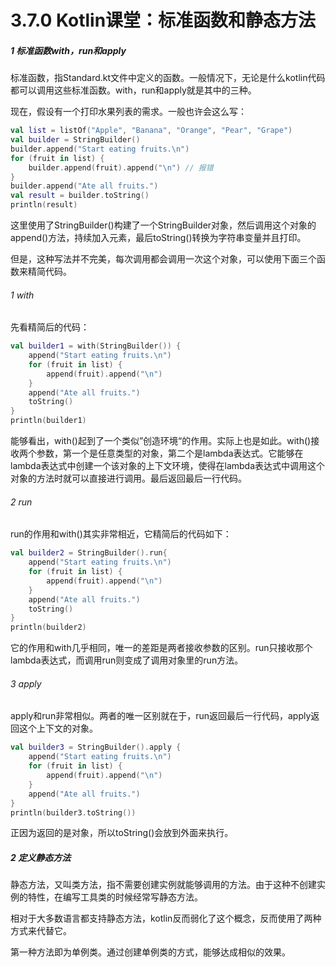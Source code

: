 # 3.7.0 Kotlin课堂：标准函数和静态方法

##### 1 标准函数with，run和apply

标准函数，指Standard.kt文件中定义的函数。一般情况下，无论是什么kotlin代码都可以调用这些标准函数。with，run和apply就是其中的三种。

现在，假设有一个打印水果列表的需求。一般也许会这么写：

```kotlin
val list = listOf("Apple", "Banana", "Orange", "Pear", "Grape")
val builder = StringBuilder()
builder.append("Start eating fruits.\n")
for (fruit in list) {
    builder.append(fruit).append("\n") // 报错
}
builder.append("Ate all fruits.")
val result = builder.toString()
println(result)
```

这里使用了StringBuilder()构建了一个StringBuilder对象，然后调用这个对象的append()方法，持续加入元素，最后toString()转换为字符串变量并且打印。

但是，这种写法并不完美，每次调用都会调用一次这个对象，可以使用下面三个函数来精简代码。

###### 1 with

先看精简后的代码：

```kotlin
val builder1 = with(StringBuilder()) {
    append("Start eating fruits.\n")
    for (fruit in list) {
        append(fruit).append("\n")
    }
    append("Ate all fruits.")
    toString()
}
println(builder1)
```

能够看出，with()起到了一个类似”创造环境“的作用。实际上也是如此。with()接收两个参数，第一个是任意类型的对象，第二个是lambda表达式。它能够在lambda表达式中创建一个该对象的上下文环境，使得在lambda表达式中调用这个对象的方法时就可以直接进行调用。最后返回最后一行代码。

###### 2 run

run的作用和with()其实非常相近，它精简后的代码如下：

```kotlin
val builder2 = StringBuilder().run{
    append("Start eating fruits.\n")
    for (fruit in list) {
        append(fruit).append("\n")
    }
    append("Ate all fruits.")
    toString()
}
println(builder2)
```

它的作用和with几乎相同，唯一的差距是两者接收参数的区别。run只接收那个lambda表达式，而调用run则变成了调用对象里的run方法。

###### 3 apply

apply和run非常相似。两者的唯一区别就在于，run返回最后一行代码，apply返回这个上下文的对象。

```kotlin
val builder3 = StringBuilder().apply {
    append("Start eating fruits.\n")
    for (fruit in list) {
        append(fruit).append("\n")
    }
    append("Ate all fruits.")
}
println(builder3.toString())
```

正因为返回的是对象，所以toString()会放到外面来执行。

##### 2 定义静态方法

静态方法，又叫类方法，指不需要创建实例就能够调用的方法。由于这种不创建实例的特性，在编写工具类的时候经常写静态方法。

相对于大多数语言都支持静态方法，kotlin反而弱化了这个概念，反而使用了两种方式来代替它。

第一种方法即为单例类。通过创建单例类的方式，能够达成相似的效果。
